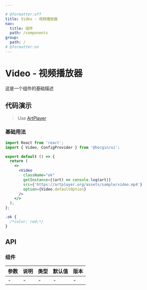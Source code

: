 ```yaml
---

# @formatter:off
title: Video - 视频播放器
nav:
  title: 组件
  path: /components
group:
  path: /
# @formatter:on
---
```


# Video - 视频播放器

这是一个组件的基础描述

## 代码演示

> Use [ArtPlayer](https://artplayer.org/document/)

### 基础用法

```jsx
import React from 'react';
import { Video, ConfigProvider } from '@hocgin/ui';

export default () => {
  return (
    <>
      <Video
        className="ok"
        getInstance={(art) => console.log(art)}
        src={'https://artplayer.org/assets/sample/video.mp4'}
        option={Video.defaultOption}
      />
    </>
  );
};
```

```css
.ok {
  /*color: red;*/
}
```

## API

### 组件

| 参数 | 说明 | 类型 | 默认值 | 版本 |
| ---- | ---- | ---- | ------ | ---- |
| -    | -    | -    | -      | -    |
